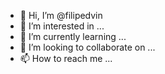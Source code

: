 - 👋 Hi, I’m @filipedvin
- 👀 I’m interested in ...
- 🌱 I’m currently learning ...
- 💞️ I’m looking to collaborate on ...
- 📫 How to reach me ...

<!---
filipedvin/filipedvin is a ✨ special ✨ repository because its `README.md` (this file) appears on your GitHub profile.
You can click the Preview link to take a look at your changes.
--->
